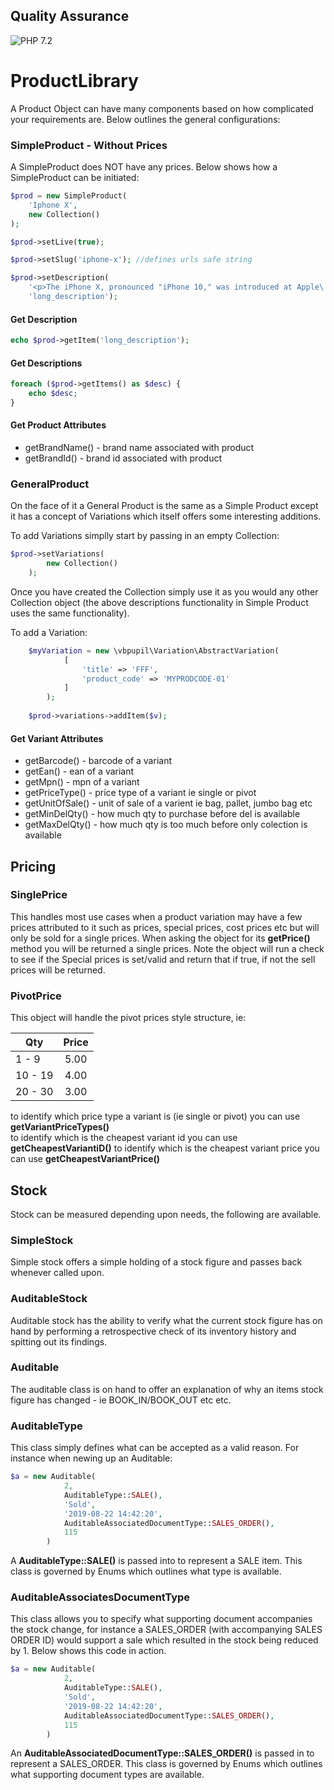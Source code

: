 ## Quality Assurance

![PHP 7.2](https://img.shields.io/badge/PHP-7.2-blue.svg)

# ProductLibrary
A Product Object can have many components based on how complicated your requirements are. Below outlines the general configurations:

### SimpleProduct - Without Prices
A SimpleProduct does NOT have any prices. Below shows how a SimpleProduct can be initiated:

```php
$prod = new SimpleProduct(
    'Iphone X',
    new Collection()
);

$prod->setLive(true);

$prod->setSlug('iphone-x'); //defines urls safe string

$prod->setDescription(
    '<p>The iPhone X, pronounced "iPhone 10," was introduced at Apple\'s September 2017 event as a classic "One more thing...".</p>',
    'long_description');
``` 

#### Get Description

```php
echo $prod->getItem('long_description');
```

#### Get Descriptions

```php
foreach ($prod->getItems() as $desc) {
    echo $desc;
}
```

#### Get Product Attributes
* getBrandName() - brand name associated with product
* getBrandId() - brand id associated with product

### GeneralProduct
On the face of it a General Product is the same as a Simple Product except it has a concept of Variations which itself offers some interesting additions.

To add Variations simplly start by passing in an empty Collection:

```php
$prod->setVariations(
        new Collection()
    );
```

Once you have created the Collection simply use it as you would any other Collection object (the above descriptions functionality in Simple Product uses the same functionality).


To add a Variation:

```php
    $myVariation = new \vbpupil\Variation\AbstractVariation(
            [
                'title' => 'FFF',
                'product_code' => 'MYPRODCODE-01'
            ]
        );
    
    $prod->variations->addItem($v);
```

#### Get Variant Attributes
* getBarcode() - barcode of a variant
* getEan() - ean of a variant
* getMpn() - mpn of a variant
* getPriceType() - price type of a variant ie single or pivot
* getUnitOfSale() - unit of sale of a varient ie bag, pallet, jumbo bag etc
* getMinDelQty() - how much qty to purchase before del is available
* getMaxDelQty() - how much qty is too much before only colection is available

## Pricing

### SinglePrice
This handles most use cases when a product variation may have a few prices attributed to it such as prices, special prices, cost prices etc but will only be sold for a single prices. When asking the object for its **getPrice()**
method you will be returned a single prices. Note the object will run a check to see if the Special prices is set/valid and return that if true, if not the sell prices will be returned.

### PivotPrice
This object will handle the pivot prices style structure, ie:

| Qty     | Price |
| ------- |:-----:|
| 1 - 9   | 5.00  |
| 10 - 19 | 4.00  |
| 20 - 30 | 3.00  |

to identify which price type a variant is (ie single or pivot) you can use **getVariantPriceTypes()**  
to identify which is the cheapest variant id you can use **getCheapestVariantiD()**
to identify which is the cheapest variant price you can use **getCheapestVariantPrice()**

## Stock
Stock can be measured depending upon needs, the following are available.

### SimpleStock
Simple stock offers a simple holding of a stock figure and passes back whenever called upon.

### AuditableStock
Auditable stock has the ability to verify what the current stock figure has on hand by performing a retrospective check of its inventory history and spitting out its findings.


### Auditable
The auditable class is on hand to offer an explanation of why an items stock figure has changed - ie BOOK_IN/BOOK_OUT etc etc.


### AuditableType
This class simply defines what can be accepted as a valid reason. For instance when newing up an Auditable:
```php
$a = new Auditable(
            2,
            AuditableType::SALE(),
            'Sold',
            '2019-08-22 14:42:20',
            AuditableAssociatedDocumentType::SALES_ORDER(),
            115
        )
```

A **AuditableType::SALE()** is passed into to represent a SALE item. This class is governed by Enums which outlines what type is available.


### AuditableAssociatesDocumentType
This class allows you to specify what supporting document accompanies the stock change, for instance a SALES_ORDER (with
accompanying SALES ORDER ID) would support a sale which resulted in the stock being reduced by 1. Below shows this code in action.

```php
$a = new Auditable(
            2,
            AuditableType::SALE(),
            'Sold',
            '2019-08-22 14:42:20',
            AuditableAssociatedDocumentType::SALES_ORDER(),
            115
        )
```

An **AuditableAssociatedDocumentType::SALES_ORDER()** is passed in to represent a SALES_ORDER. This class is governed by Enums which outlines what
supporting document types are available.

